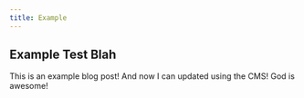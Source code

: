 ```yaml
---
title: Example
---
```

## Example Test Blah

This is an example blog post! And now I can updated using the CMS! God is awesome!